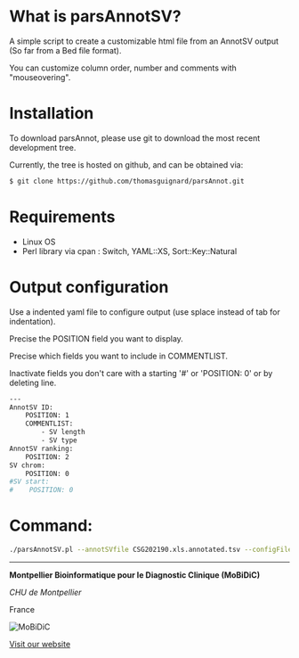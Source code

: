 # What is parsAnnotSV?
A simple script to create a customizable html file from an AnnotSV output (So far from a Bed file format).

You can customize column order, number and comments with "mouseovering".


# Installation

To download parsAnnot, please use git to download the most recent development tree.

Currently, the tree is hosted on github, and can be obtained via:

```bash
$ git clone https://github.com/thomasguignard/parsAnnot.git
```

# Requirements 

- Linux OS
- Perl library via cpan : Switch, YAML::XS, Sort::Key::Natural


# Output configuration

Use a indented yaml file to configure output (use splace instead of tab for indentation).

Precise the POSITION field you want to display.

Precise which fields you want to include in COMMENTLIST.

Inactivate fields you don't care with a starting '#' or 'POSITION: 0' or by deleting line.

```bash
---
AnnotSV ID:
    POSITION: 1
    COMMENTLIST:
        - SV length
        - SV type
AnnotSV ranking:
    POSITION: 2
SV chrom:
    POSITION: 0
#SV start:
#    POSITION: 0
```


# Command:
```bash
./parsAnnotSV.pl --annotSVfile CSG202190.xls.annotated.tsv --configFile config_cyto.yaml
```


--------------------------------------------------------------------------------

**Montpellier Bioinformatique pour le Diagnostic Clinique (MoBiDiC)**

*CHU de Montpellier*

France

![MoBiDiC](logos/logo-mobidic.png)

[Visit our website](https://neuro-2.iurc.montp.inserm.fr/mobidic/)
